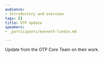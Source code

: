 ```yaml
---
audience:
- Introductory and overview
tags: []
title: OTP Update
speakers:
- _participants/kenneth-lundin.md

---
```

Update from the OTP Core Team on their work.